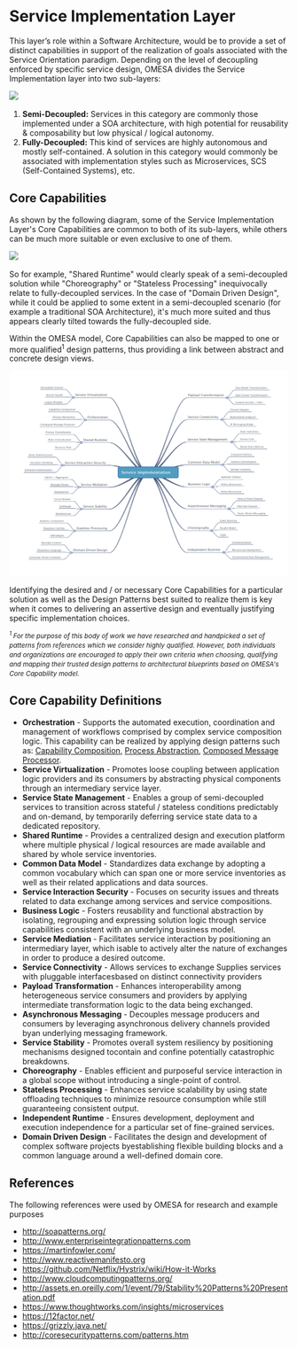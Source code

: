 # Service Implementation Layer

This layer’s role within a Software Architecture, would be to provide a set of distinct capabilities in support of the realization of goals associated with the Service Orientation paradigm.  Depending on the level of decoupling enforced by specific service design, OMESA divides the Service Implementation layer into two sub-layers: 

![](/images/omesa_service_implementation_1.png)

1. **Semi-Decoupled:** Services in this category are commonly those implemented under a SOA architecture, with high potential for reusability & composability but low physical / logical autonomy. 
2. **Fully-Decoupled:** This kind of services are highly autonomous and mostly self-contained. A solution in this category would commonly be associated with implementation styles such as Microservices, SCS (Self-Contained Systems), etc.

## Core Capabilities

As shown by the following diagram, some of the Service Implementation Layer's Core Capabilities are common to both of its sub-layers, while others can be much more suitable or even exclusive to one of them. 

![](/images/omesa_service_implementation_2.png)

So for example, "Shared Runtime" would clearly speak of a semi-decoupled solution while "Choreography" or "Stateless Processing" inequivocally relate to fully-decoupled services. In the case of "Domain Driven Design", while it could be applied to some extent in a semi-decoupled scenario (for example a traditional SOA Architecture), it's much more suited and thus appears clearly tilted towards the fully-decoupled side.

Within the OMESA model, Core Capabilities can also be mapped to one or more qualified<sup>1</sup> design patterns, thus providing a link between abstract and concrete design views. 

![](/images/omesa_service_implementation_3.png)

Identifying the desired and / or necessary Core Capabilities for a particular solution as well as the Design Patterns best suited to realize them is key when it comes to delivering an assertive design and eventually justifying specific implementation choices. 

<i><small><sup>1</sup> For the purpose of this body of work we have researched and handpicked a set of patterns from references which we consider highly qualified. However, both individuals and organizations are encouraged to apply their own criteria when choosing, qualifying and mapping their trusted design patterns to architectural blueprints based on OMESA's Core Capability model.</small></i>

## Core Capability Definitions

* **Orchestration** - Supports the automated execution, coordination and management of workflows comprised by complex service composition logic. This capability can be realized by applying design patterns such as: [Capability Composition][link1], [Process Abstraction][link2], [Composed Message Processor][link3].
* **Service Virtualization** - Promotes loose coupling between application logic providers and its consumers by abstracting physical components through an intermediary service layer. 
* **Service State Management** - Enables a group of semi-decoupled services to transition across stateful / stateless conditions predictably and on-demand, by temporarily deferring service state data to a dedicated repository. 
* **Shared Runtime** - Provides a centralized design and execution platform where multiple physical / logical resources are made available and shared by whole service inventories. 
* **Common Data Model** - Standardizes data exchange by adopting a common vocabulary which can span one or more service inventories as well as their related applications and data sources.
* **Service Interaction Security** - Focuses on security issues and threats related to data exchange among services and service compositions. 
* **Business Logic** - Fosters reusability and functional abstraction by isolating, regrouping and expressing solution logic through service capabilities consistent with an underlying business model.
* **Service Mediation** - Facilitates service interaction by positioning an intermediary layer, which isable to actively alter the nature of exchanges in order to produce a desired outcome. 
* **Service Connectivity** - Allows services to exchange Supplies services with pluggable interfacesbased on distinct connectivity providers  
* **Payload Transformation** - Enhances interoperability among heterogeneous service consumers and providers by applying intermediate transformation logic to the data being exchanged. 
* **Asynchronous Messaging** - Decouples message producers and consumers by leveraging asynchronous delivery channels provided byan underlying messaging framework.
* **Service Stability** - Promotes overall system resiliency by positioning mechanisms designed tocontain and confine potentially catastrophic breakdowns. 
* **Choreography** - Enables efficient and purposeful service interaction in a global scope without introducing a single-point of control.
* **Stateless Processing** - Enhances service scalability by using state offloading techniques to minimize resource consumption while still guaranteeing consistent output.
* **Independent Runtime** - Ensures development, deployment and execution independence for a particular set of fine-grained services.
* **Domain Driven Design** - Facilitates the design and development of complex software projects byestablishing flexible building blocks and a common language around a well-defined domain core. 

## References

The following references were used by OMESA for research and example purposes

* http://soapatterns.org/		
* http://www.enterpriseintegrationpatterns.com		
* https://martinfowler.com/		
* http://www.reactivemanifesto.org		
* https://github.com/Netflix/Hystrix/wiki/How-it-Works	
* http://www.cloudcomputingpatterns.org/	
* http://assets.en.oreilly.com/1/event/79/Stability%20Patterns%20Presentation.pdf	
* https://www.thoughtworks.com/insights/microservices	
* https://12factor.net/	
* https://grizzly.java.net/	
* http://coresecuritypatterns.com/patterns.htm		

[link1]: <http://soapatterns.org/design_patterns/capability_composition>
[link2]: <http://soapatterns.org/design_patterns/process_abstraction>
[link3]: <http://www.enterpriseintegrationpatterns.com/patterns/messaging/DistributionAggregate.html>

